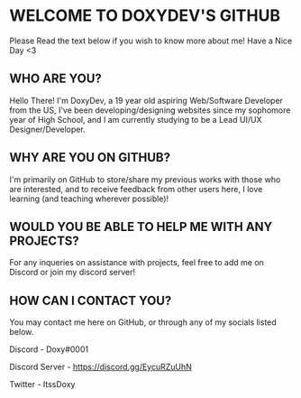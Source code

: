 # WELCOME TO DOXYDEV'S GITHUB

Please Read the text below if you wish to know more about me! Have a Nice Day <3

## WHO ARE YOU? 

Hello There! I'm DoxyDev, a 19 year old aspiring Web/Software Developer from the US, I've been developing/designing websites since my 
sophomore year of High School, and I am currently studying to be a Lead UI/UX Designer/Developer. 

## WHY ARE YOU ON GITHUB?

I'm primarily on GitHub to store/share my previous works with those who are interested, and to receive feedback from other users here, 
I love learning (and teaching wherever possible)!

## WOULD YOU BE ABLE TO HELP ME WITH ANY PROJECTS?

For any inqueries on assistance with projects, feel free to add me on Discord or join my discord server!

## HOW CAN I CONTACT YOU?

You may contact me here on GitHub, or through any of my socials listed below. 

Discord - Doxy#0001

Discord Server - https://discord.gg/EycuRZuUhN

Twitter - ItssDoxy
